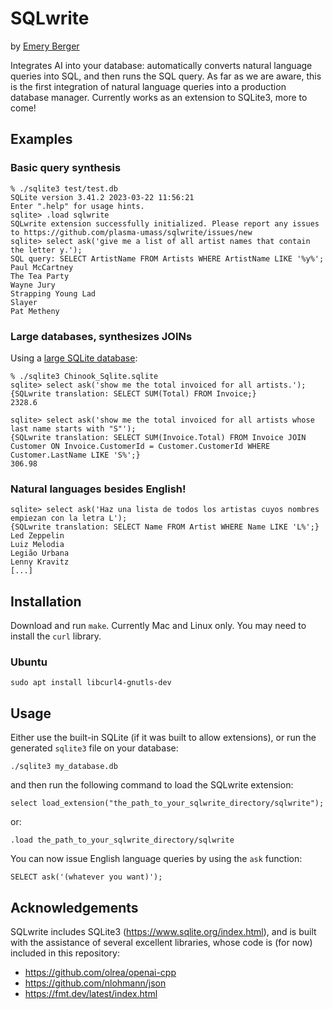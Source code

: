 # SQLwrite

by [Emery Berger](https://emeryberger.com)

Integrates AI into your database: automatically converts
natural language queries into SQL, and then runs the SQL query.  As
far as we are aware, this is the first integration of natural language
queries into a production database manager. Currently works as an
extension to SQLite3, more to come!


## Examples

### Basic query synthesis

```
% ./sqlite3 test/test.db
SQLite version 3.41.2 2023-03-22 11:56:21
Enter ".help" for usage hints.
sqlite> .load sqlwrite
SQLwrite extension successfully initialized. Please report any issues to https://github.com/plasma-umass/sqlwrite/issues/new
sqlite> select ask('give me a list of all artist names that contain the letter y.');
SQL query: SELECT ArtistName FROM Artists WHERE ArtistName LIKE '%y%';
Paul McCartney
The Tea Party
Wayne Jury
Strapping Young Lad
Slayer
Pat Metheny
```

### Large databases, synthesizes JOINs

Using a [large SQLite database](https://github.com/lerocha/chinook-database/blob/master/ChinookDatabase/DataSources/Chinook_Sqlite.sqlite):

```
% ./sqlite3 Chinook_Sqlite.sqlite
sqlite> select ask('show me the total invoiced for all artists.');
{SQLwrite translation: SELECT SUM(Total) FROM Invoice;}
2328.6

sqlite> select ask('show me the total invoiced for all artists whose last name starts with "S"');
{SQLwrite translation: SELECT SUM(Invoice.Total) FROM Invoice JOIN Customer ON Invoice.CustomerId = Customer.CustomerId WHERE Customer.LastName LIKE 'S%';}
306.98
```

### Natural languages besides English!

```
sqlite> select ask('Haz una lista de todos los artistas cuyos nombres empiezan con la letra L');
{SQLwrite translation: SELECT Name FROM Artist WHERE Name LIKE 'L%';}
Led Zeppelin
Luiz Melodia
Legião Urbana
Lenny Kravitz
[...]
```

## Installation

Download and run `make`. Currently Mac and Linux only. You may need to install the `curl` library.

### Ubuntu

```
sudo apt install libcurl4-gnutls-dev
```

## Usage

Either use the built-in SQLite (if it was built to allow extensions), or run the generated `sqlite3` file on your database:

```
./sqlite3 my_database.db
```

and then run the following command to load the SQLwrite extension:

```
select load_extension("the_path_to_your_sqlwrite_directory/sqlwrite");
```

or:
```
.load the_path_to_your_sqlwrite_directory/sqlwrite
```

You can now issue English language queries by using the `ask` function:

```
SELECT ask('(whatever you want)');
```

## Acknowledgements

SQLwrite includes SQLite3 (https://www.sqlite.org/index.html), and is
built with the assistance of several excellent libraries, whose code
is (for now) included in this repository:

* https://github.com/olrea/openai-cpp
* https://github.com/nlohmann/json
* https://fmt.dev/latest/index.html

